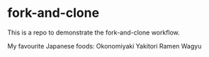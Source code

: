# fork-and-clone

This is a repo to demonstrate the fork-and-clone workflow.

My favourite Japanese foods:
Okonomiyaki
Yakitori
Ramen
Wagyu

